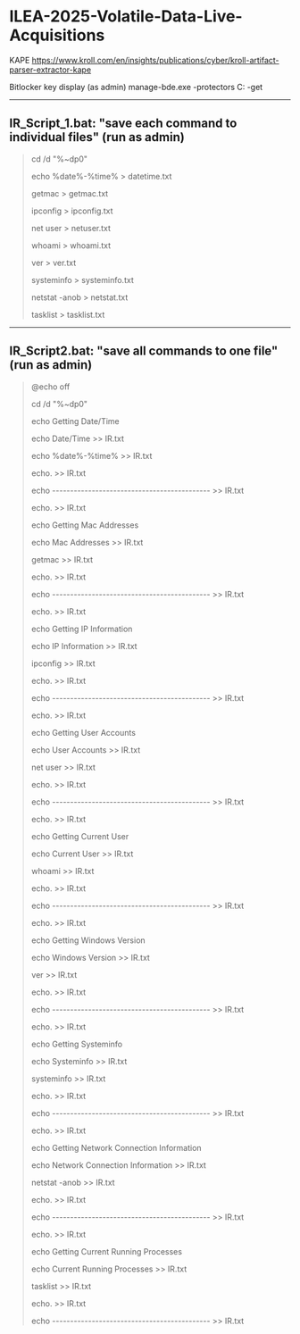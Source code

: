# ILEA-2025-Volatile-Data-Live-Acquisitions

KAPE
https://www.kroll.com/en/insights/publications/cyber/kroll-artifact-parser-extractor-kape

Bitlocker key display (as admin)
manage-bde.exe -protectors C: -get

-----
IR_Script_1.bat: "save each command to individual files" (run as admin)
-----
> cd /d "%~dp0"
> 
> echo %date%-%time% > datetime.txt
> 
> getmac > getmac.txt
> 
> ipconfig > ipconfig.txt
> 
> net user > netuser.txt
> 
> whoami > whoami.txt
> 
> ver > ver.txt
> 
> systeminfo > systeminfo.txt
> 
> netstat -anob > netstat.txt
> 
> tasklist > tasklist.txt
> 

-----
IR_Script2.bat: "save all commands to one file" (run as admin)
-----
> @echo off
> 
> cd /d "%~dp0"
>
> echo Getting Date/Time
> 
> echo Date/Time >> IR.txt
> 
> echo %date%-%time% >> IR.txt
> 
>echo. >> IR.txt
> 
>echo -------------------------------------------- >> IR.txt
>
>echo. >> IR.txt
>
>echo Getting Mac Addresses
>
>echo Mac Addresses >> IR.txt
>
>getmac >> IR.txt
>
>echo. >> IR.txt
>
>echo -------------------------------------------- >> IR.txt
>
>echo. >> IR.txt
>
>echo Getting IP Information
>
>echo IP Information >> IR.txt
>
>ipconfig >> IR.txt
>
>echo. >> IR.txt
>
>echo -------------------------------------------- >> IR.txt
>
>echo. >> IR.txt
>
>echo Getting User Accounts
>
>echo User Accounts >> IR.txt
>
>net user >> IR.txt
>
>echo. >> IR.txt
>
>echo -------------------------------------------- >> IR.txt
>
>echo. >> IR.txt
>
>echo Getting Current User
>
>echo Current User >> IR.txt
>
>whoami >> IR.txt
>
>echo. >> IR.txt
>
>echo -------------------------------------------- >> IR.txt
>
>echo. >> IR.txt
>
>echo Getting Windows Version
>
>echo Windows Version >> IR.txt
>
>ver >> IR.txt
>
>echo. >> IR.txt
>
>echo -------------------------------------------- >> IR.txt
>
>echo. >> IR.txt
>
>echo Getting Systeminfo
>
>echo Systeminfo >> IR.txt
>
>systeminfo >> IR.txt
>
>echo. >> IR.txt
>
>echo -------------------------------------------- >> IR.txt
>
>echo. >> IR.txt
>
>echo Getting Network Connection Information
>
>echo Network Connection Information >> IR.txt
>
>netstat -anob >> IR.txt
>
>echo. >> IR.txt
>
>echo -------------------------------------------- >> IR.txt
>
>echo. >> IR.txt
>
>echo Getting Current Running Processes
>
>echo Current Running Processes >> IR.txt
>
>tasklist >> IR.txt
>
>echo. >> IR.txt
>
>echo -------------------------------------------- >> IR.txt
